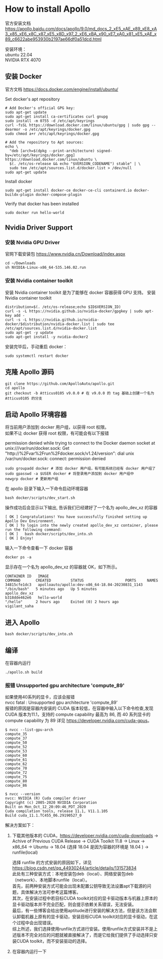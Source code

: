 # How to install Apollo

官方安装文档 <https://apollo.baidu.com/docs/apollo/9.0/md_docs_2_xE5_xAE_x89_xE8_xA3_x85_xE6_x8C_x87_xE5_x8D_x97_2_xE6_xBA_x90_xE7_xA0_x81_xE5_xAE_x89_c6622abe953930b2197ae66df0a51dcd.html>

安装环境：  
ubuntu 22.04  
NVIDIA RTX 4070  

## 安装 Docker
官方文档 <https://docs.docker.com/engine/install/ubuntu/>

Set docker's apt repository
```shell
# Add Docker's official GPG key:
sudo apt-get update
sudo apt-get install ca-certificates curl gnupg
sudo install -m 0755 -d /etc/apt/keyrings
curl -fsSL https://download.docker.com/linux/ubuntu/gpg | sudo gpg --dearmor -o /etc/apt/keyrings/docker.gpg
sudo chmod a+r /etc/apt/keyrings/docker.gpg

# Add the repository to Apt sources:
echo \
  "deb [arch=$(dpkg --print-architecture) signed-by=/etc/apt/keyrings/docker.gpg] https://download.docker.com/linux/ubuntu \
  $(. /etc/os-release && echo "$VERSION_CODENAME") stable" | \
  sudo tee /etc/apt/sources.list.d/docker.list > /dev/null
sudo apt-get update
```
Install docker
```shell
sudo apt-get install docker-ce docker-ce-cli containerd.io docker-buildx-plugin docker-compose-plugin
```
Verify that docker has been installed
```shell
sudo docker run hello-world
```

## Nvidia Driver Support
### 安装 Nvidia GPU Driver
官网下载安装包 <https://www.nvidia.cn/Download/index.aspx>
```shell
cd ~/Downloads
sh NVIDIA-Linux-x86_64-535.146.02.run
```
### 安装 Nvidia container toolkit
安装 Nvidia container toolkit 是为了能够在 docker 容器获得 GPU 支持。
安装 Nvidia container toolkit
```shell
distribution=$(. /etc/os-release;echo $ID$VERSION_ID)
curl -s -L https://nvidia.github.io/nvidia-docker/gpgkey | sudo apt-key add -
curl -s -L https://nvidia.github.io/nvidia-docker/$distribution/nvidia-docker.list | sudo tee /etc/apt/sources.list.d/nvidia-docker.list
sudo apt-get -y update
sudo apt-get install -y nvidia-docker2
```
安装完毕后，手动重启 docker：
```shell
sudo systemctl restart docker
```

## 克隆 Apollo 源码
```shell
git clone https://github.com/ApolloAuto/apollo.git
cd apollo
git checkout -b Atticus0105 v9.0.0 # 在 v9.0.0 的 tag 基础上创建一个名为 Atticus0105 的分支
```
## 启动 Apollo 环境容器
将当前用户添加到 docker 用户组，以获得 root 权限。  
如果不让 docker 获得 root 权限，有可能会有以下报错

permission denied while trying to connect to the Docker daemon socket at unix:///var/run/docker.sock: Get "http://%2Fvar%2Frun%2Fdocker.sock/v1.24/version": dial unix /var/run/docker.sock: connect: permission denied

```shell
sudo groupadd docker # 添加 docker 用户组，有可能系统已经有 docker 用户组了
sudo gpasswd -a $USER docker # 将登录用户添加到 docker 用户组中
newgrp docker # 更新用户组
```
在 apollo 目录下输入一下命令启动环境容器
```shell
bash docker/scripts/dev_start.sh
```
操作成功后会显示以下输出, 告诉我们已经建好了一个名为 apollo_dev_xz 的容器
```shell
[ OK ] Congratulations! You have successfully finished setting up Apollo Dev Environment.
[ OK ] To login into the newly created apollo_dev_xz container, please run the following command:
[ OK ]   bash docker/scripts/dev_into.sh
[ OK ] Enjoy!
```
输入一下命令查看一下 docker 容器
```shell
docker ps -a
```
显示存在一个名为 apollo_dev_xz 的容器就 OK，如下所示。
```shell
CONTAINER ID   IMAGE                                              COMMAND       CREATED         STATUS                   PORTS     NAMES
34815cfe1dc3   apolloauto/apollo:dev-x86_64-18.04-20230831_1143   "/bin/bash"   5 minutes ago   Up 5 minutes                       apollo_dev_xz
b318dde462e6   hello-world                                        "/hello"      2 hours ago     Exited (0) 2 hours ago             vigilant_saha
```
## 进入 Apollo 
```shell
bash docker/scripts/dev_into.sh
```
## 编译
在容器内运行
```shell
./apollo.sh build
```
### 报错 Unsupported gpu architecture 'compute_89' 
如果使用40系列的显卡，应该会报错  
nvcc fatal   : Unsupported gpu architecture 'compute_89'    
报错的原因是容器内安装的 CUDA 版本较低，在容器中输入以下命令检查,发现 CUDA 版本为11.1，支持的 compute capability 最高为 86, 而 40 系列显卡的 compute capability 为 89 详见 <https://developer.nvidia.com/cuda-gpus>。
```shell
$ nvcc --list-gpu-arch
compute_35
compute_37
compute_50
compute_52
compute_53
compute_60
compute_61
compute_62
compute_70
compute_72
compute_75
compute_80
compute_86

$ nvcc --version
nvcc: NVIDIA (R) Cuda compiler driver
Copyright (c) 2005-2020 NVIDIA Corporation
Built on Mon_Oct_12_20:09:46_PDT_2020
Cuda compilation tools, release 11.1, V11.1.105
Build cuda_11.1.TC455_06.29190527_0
```
解决方案如下：
1. 下载其他版本的 CUDA，<https://developer.nvidia.com/cuda-downloads> -> Achive of Previous CUDA Release -> CUDA Toolkit 11.8 -> Linux -> x86_64 -> Ubuntu -> 18.04 (选择 18.04 是因为容器的环境是 18.04 ) -> runfile(local)   
    
    选择 runfile 的方式安装的原因如下，详见 <https://blog.csdn.net/qq_44930244/article/details/131573834>  
    此处有三种安装方式：本地安装包deb（local）、网络安装包deb（network）、本地脚本runfile（local）。  
    首先，前两种安装方式可能会出现未配置公钥导致无法设置apt下载源的问题，具体解决方法可参考这篇博客。  
    其次，在安装过程中若目标CUDA toolkit对应的显卡驱动版本与机器上原本的显卡驱动版本并不完全匹配，则会提示依赖关系错误，无法安装。  
    最后，有一些博客会给出使用aptitude进行安装的解决方法，但是该方法会默认卸载机器上原有的显卡驱动，安装目标CUDA toolkit对应的显卡驱动，在这个过程中会出现错误。  
    综上所述，我们选择使用runfile方式进行安装。使用runfile方式安装并不是上述版本不完全对应的问题就被直接解决了，而是它给我们提供了手动选择只安装CUDA toolkit，而不安装驱动的选择。
2. 在容器内运行一下